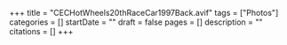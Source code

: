 +++
title = "CECHotWheels20thRaceCar1997Back.avif"
tags = ["Photos"]
categories = []
startDate = ""
draft = false
pages = []
description = ""
citations = []
+++
